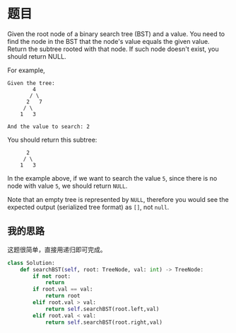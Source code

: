 # 题目

Given the root node of a binary search tree (BST) and a value. You need to find the node in the BST that the node's value equals the given value. Return the subtree rooted with that node. If such node doesn't exist, you should return NULL.

For example, 

```
Given the tree:
        4
       / \
      2   7
     / \
    1   3

And the value to search: 2
```

You should return this subtree:

```
      2     
     / \   
    1   3
```

In the example above, if we want to search the value `5`, since there is no node with value `5`, we should return `NULL`.

Note that an empty tree is represented by `NULL`, therefore you would see the expected output (serialized tree format) as `[]`, not `null`.

## 我的思路

这题很简单，直接用递归即可完成。

```python
class Solution:
    def searchBST(self, root: TreeNode, val: int) -> TreeNode:
        if not root:
            return
        if root.val == val:
            return root
        elif root.val > val:
            return self.searchBST(root.left,val)
        elif root.val < val:
            return self.searchBST(root.right,val)
```

